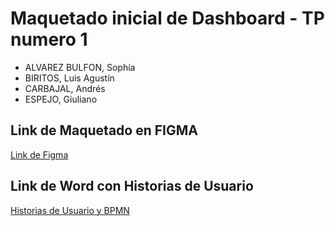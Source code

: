 # Maquetado inicial de Dashboard - TP numero 1

- ALVAREZ BULFON, Sophía
- BIRITOS, Luis Agustín
- CARBAJAL, Andrés
- ESPEJO, Giuliano

## Link de Maquetado en FIGMA

[Link de Figma](https://www.figma.com/file/zl7ue6tjGhiEnuvddid55q/TP1-DashboardBuenSabor?type=design&node-id=0%3A1&mode=design&t=4Agq9j4PLcQK86yk-1)

## Link de Word con Historias de Usuario

[Historias de Usuario y BPMN](https://docs.google.com/document/d/1Y9yBLpGRJeoaKO-ZpoJN4i2NdCnrjrDjZYis6IRcM9g/edit?usp=sharing)


